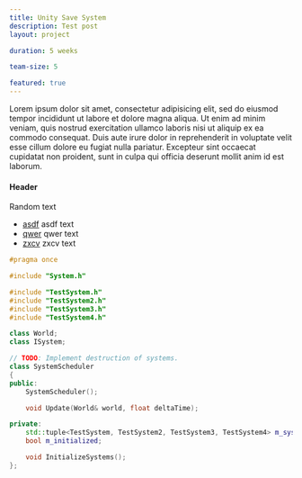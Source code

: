 ```yaml
---
title: Unity Save System
description: Test post
layout: project

duration: 5 weeks

team-size: 5

featured: true
---
```


Lorem ipsum dolor sit amet, consectetur adipisicing elit, sed do eiusmod tempor incididunt ut labore et dolore magna aliqua. Ut enim ad minim veniam, quis nostrud exercitation ullamco laboris nisi ut aliquip ex ea commodo consequat. Duis aute irure dolor in reprehenderit in voluptate velit esse cillum dolore eu fugiat nulla pariatur. Excepteur sint occaecat cupidatat non proident, sunt in culpa qui officia deserunt mollit anim id est laborum.


#### Header

Random text

- [asdf](https://www.asdf.com) asdf text
- [qwer](https://www.qwer.com) qwer text
- [zxcv](https://www.zxcv.com) zxcv text

```c++
#pragma once

#include "System.h"

#include "TestSystem.h"
#include "TestSystem2.h"
#include "TestSystem3.h"
#include "TestSystem4.h"

class World;
class ISystem;

// TODO: Implement destruction of systems.
class SystemScheduler
{
public:
    SystemScheduler();

    void Update(World& world, float deltaTime);

private:
    std::tuple<TestSystem, TestSystem2, TestSystem3, TestSystem4> m_systems;
    bool m_initialized;

    void InitializeSystems();
};
```